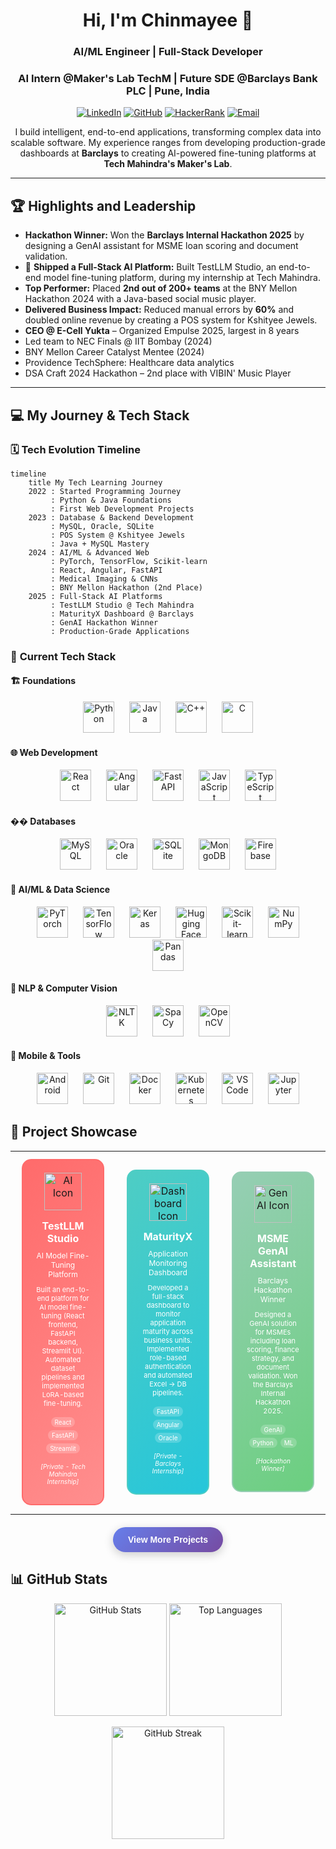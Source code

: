 <h1 align="center">Hi, I'm Chinmayee 👋</h1>
<h3 align="center">AI/ML Engineer | Full-Stack Developer</h3>
<h3 align="center">AI Intern @Maker's Lab TechM | Future SDE @Barclays Bank PLC | Pune, India </h3>

<p align="center">
<a href="https://linkedin.com/in/chinmayee-randive" target="_blank"><img src="https://img.shields.io/badge/LinkedIn-0077B5?style=for-the-badge&logo=linkedin&logoColor=white" alt="LinkedIn"/></a>
<a href="https://github.com/chinmayee-s-r" target="_blank"><img src="https://img.shields.io/badge/GitHub-100000?style=for-the-badge&logo=github&logoColor=white" alt="GitHub"/></a>
<a href="https://www.hackerrank.com/chinmayeer" target="_blank"><img src="https://img.shields.io/badge/HackerRank-2EC866?style=for-the-badge&logo=HackerRank&logoColor=white" alt="HackerRank"/></a>
<a href="mailto:chinmayee.randive.official@gmail.com"><img src="https://img.shields.io/badge/Email-D14836?style=for-the-badge&logo=gmail&logoColor=white" alt="Email"/></a>
</p>

<p align="center">
  I build intelligent, end-to-end applications, transforming complex data into scalable software. My experience ranges from developing production-grade dashboards at <b>Barclays</b> to creating AI-powered fine-tuning platforms at <b>Tech Mahindra's Maker's Lab</b>.
</p>

---

## 🏆 Highlights and Leadership

- **Hackathon Winner:** Won the **Barclays Internal Hackathon 2025** by designing a GenAI assistant for MSME loan scoring and document validation.
- 🚀 **Shipped a Full-Stack AI Platform:** Built TestLLM Studio, an end-to-end model fine-tuning platform, during my internship at Tech Mahindra.
- **Top Performer:** Placed **2nd out of 200+ teams** at the BNY Mellon Hackathon 2024 with a Java-based social music player.
- **Delivered Business Impact:** Reduced manual errors by **60%** and doubled online revenue by creating a POS system for Kshityee Jewels.
- **CEO @ E-Cell Yukta** – Organized Empulse 2025, largest in 8 years
- Led team to NEC Finals @ IIT Bombay (2024)
- BNY Mellon Career Catalyst Mentee (2024)
- Providence TechSphere: Healthcare data analytics
- DSA Craft 2024 Hackathon – 2nd place with VIBIN' Music Player

---

## 💻 My Journey & Tech Stack

### 🗓️ **Tech Evolution Timeline**

```mermaid
timeline
    title My Tech Learning Journey
    2022 : Started Programming Journey
         : Python & Java Foundations
         : First Web Development Projects
    2023 : Database & Backend Development
         : MySQL, Oracle, SQLite
         : POS System @ Kshityee Jewels
         : Java + MySQL Mastery
    2024 : AI/ML & Advanced Web
         : PyTorch, TensorFlow, Scikit-learn
         : React, Angular, FastAPI
         : Medical Imaging & CNNs
         : BNY Mellon Hackathon (2nd Place)
    2025 : Full-Stack AI Platforms
         : TestLLM Studio @ Tech Mahindra
         : MaturityX Dashboard @ Barclays
         : GenAI Hackathon Winner
         : Production-Grade Applications
```

### 🎯 **Current Tech Stack**

#### 🏗️ **Foundations**
<div align="center">
<img src="https://cdn.jsdelivr.net/gh/devicons/devicon/icons/python/python-original.svg" width="50" height="50" alt="Python" style="margin: 0 10px;"/>
<img src="https://cdn.jsdelivr.net/gh/devicons/devicon/icons/java/java-original.svg" width="50" height="50" alt="Java" style="margin: 0 10px;"/>
<img src="https://cdn.jsdelivr.net/gh/devicons/devicon/icons/cplusplus/cplusplus-original.svg" width="50" height="50" alt="C++" style="margin: 0 10px;"/>
<img src="https://cdn.jsdelivr.net/gh/devicons/devicon/icons/c/c-original.svg" width="50" height="50" alt="C" style="margin: 0 10px;"/>
</div>

#### 🌐 **Web Development**
<div align="center">
<img src="https://cdn.jsdelivr.net/gh/devicons/devicon/icons/react/react-original.svg" width="50" height="50" alt="React" style="margin: 0 10px;"/>
<img src="https://cdn.jsdelivr.net/gh/devicons/devicon/icons/angular/angular-original.svg" width="50" height="50" alt="Angular" style="margin: 0 10px;"/>
<img src="https://cdn.jsdelivr.net/gh/devicons/devicon/icons/fastapi/fastapi-original.svg" width="50" height="50" alt="FastAPI" style="margin: 0 10px;"/>
<img src="https://cdn.jsdelivr.net/gh/devicons/devicon/icons/javascript/javascript-original.svg" width="50" height="50" alt="JavaScript" style="margin: 0 10px;"/>
<img src="https://cdn.jsdelivr.net/gh/devicons/devicon/icons/typescript/typescript-original.svg" width="50" height="50" alt="TypeScript" style="margin: 0 10px;"/>
</div>

#### ��️ **Databases**
<div align="center">
<img src="https://cdn.jsdelivr.net/gh/devicons/devicon/icons/mysql/mysql-original.svg" width="50" height="50" alt="MySQL" style="margin: 0 10px;"/>
<img src="https://cdn.jsdelivr.net/gh/devicons/devicon/icons/oracle/oracle-original.svg" width="50" height="50" alt="Oracle" style="margin: 0 10px;"/>
<img src="https://cdn.jsdelivr.net/gh/devicons/devicon/icons/sqlite/sqlite-original.svg" width="50" height="50" alt="SQLite" style="margin: 0 10px;"/>
<img src="https://cdn.jsdelivr.net/gh/devicons/devicon/icons/mongodb/mongodb-original.svg" width="50" height="50" alt="MongoDB" style="margin: 0 10px;"/>
<img src="https://cdn.jsdelivr.net/gh/devicons/devicon/icons/firebase/firebase-original.svg" width="50" height="50" alt="Firebase" style="margin: 0 10px;"/>
</div>

#### 🤖 **AI/ML & Data Science**
<div align="center">
<img src="https://cdn.jsdelivr.net/gh/devicons/devicon/icons/pytorch/pytorch-original.svg" width="50" height="50" alt="PyTorch" style="margin: 0 10px;"/>
<img src="https://cdn.jsdelivr.net/gh/devicons/devicon/icons/tensorflow/tensorflow-original.svg" width="50" height="50" alt="TensorFlow" style="margin: 0 10px;"/>
<img src="https://cdn.jsdelivr.net/gh/devicons/devicon/icons/keras/keras-original.svg" width="50" height="50" alt="Keras" style="margin: 0 10px;"/>
<img src="https://img.shields.io/badge/Hugging%20Face-FF6B6B?style=for-the-badge&logo=huggingface&logoColor=white" width="50" height="50" alt="Hugging Face" style="margin: 0 10px;"/>
<img src="https://img.shields.io/badge/scikit--learn-F7931E?style=for-the-badge&logo=scikit-learn&logoColor=white" width="50" height="50" alt="Scikit-learn" style="margin: 0 10px;"/>
<img src="https://cdn.jsdelivr.net/gh/devicons/devicon/icons/numpy/numpy-original.svg" width="50" height="50" alt="NumPy" style="margin: 0 10px;"/>
<img src="https://cdn.jsdelivr.net/gh/devicons/devicon/icons/pandas/pandas-original.svg" width="50" height="50" alt="Pandas" style="margin: 0 10px;"/>
</div>

#### 🧠 **NLP & Computer Vision**
<div align="center">
<img src="https://img.shields.io/badge/NLTK-FF6B6B?style=for-the-badge&logo=nltk&logoColor=white" width="50" height="50" alt="NLTK" style="margin: 0 10px;"/>
<img src="https://img.shields.io/badge/SpaCy-09A3D5?style=for-the-badge&logo=spacy&logoColor=white" width="50" height="50" alt="SpaCy" style="margin: 0 10px;"/>
<img src="https://cdn.jsdelivr.net/gh/devicons/devicon/icons/opencv/opencv-original.svg" width="50" height="50" alt="OpenCV" style="margin: 0 10px;"/>
</div>

#### 📱 **Mobile & Tools**
<div align="center">
<img src="https://cdn.jsdelivr.net/gh/devicons/devicon/icons/android/android-original.svg" width="50" height="50" alt="Android" style="margin: 0 10px;"/>
<img src="https://cdn.jsdelivr.net/gh/devicons/devicon/icons/git/git-original.svg" width="50" height="50" alt="Git" style="margin: 0 10px;"/>
<img src="https://cdn.jsdelivr.net/gh/devicons/devicon/icons/docker/docker-original.svg" width="50" height="50" alt="Docker" style="margin: 0 10px;"/>
<img src="https://cdn.jsdelivr.net/gh/devicons/devicon/icons/kubernetes/kubernetes-original.svg" width="50" height="50" alt="Kubernetes" style="margin: 0 10px;"/>
<img src="https://cdn.jsdelivr.net/gh/devicons/devicon/icons/vscode/vscode-original.svg" width="50" height="50" alt="VS Code" style="margin: 0 10px;"/>
<img src="https://cdn.jsdelivr.net/gh/devicons/devicon/icons/jupyter/jupyter-original.svg" width="50" height="50" alt="Jupyter" style="margin: 0 10px;"/>
</div>

## 🚀 Project Showcase

<div align="center">

<table>
<tr>
<td align="center" width="33%">
<div style="border: 2px solid #FF6B6B; border-radius: 15px; padding: 20px; margin: 10px; background: linear-gradient(135deg, #FF6B6B, #FF8E8E); min-height: 300px;">
<div style="text-align: center; margin-bottom: 15px;">
<img src="https://img.icons8.com/ios/452/artificial-intelligence.png" width="60" height="60" alt="AI Icon"/>
</div>
<h4 style="color: white; margin: 0 0 10px 0; font-size: 16px;">TestLLM Studio</h4>
<p style="color: white; font-size: 12px; margin: 0 0 10px 0;">AI Model Fine-Tuning Platform</p>
<p style="color: white; font-size: 11px; margin: 0 0 15px 0;">Built an end-to-end platform for AI model fine-tuning (React frontend, FastAPI backend, Streamlit UI). Automated dataset pipelines and implemented LoRA-based fine-tuning.</p>
<div style="display: flex; flex-wrap: wrap; justify-content: center; gap: 5px; margin-bottom: 15px;">
<span style="background: rgba(255,255,255,0.2); color: white; padding: 2px 6px; border-radius: 10px; font-size: 10px;">React</span>
<span style="background: rgba(255,255,255,0.2); color: white; padding: 2px 6px; border-radius: 10px; font-size: 10px;">FastAPI</span>
<span style="background: rgba(255,255,255,0.2); color: white; padding: 2px 6px; border-radius: 10px; font-size: 10px;">Streamlit</span>
</div>
<p style="color: white; font-size: 10px; font-style: italic;">[Private - Tech Mahindra Internship]</p>
</div>
</td>

<td align="center" width="33%">
<div style="border: 2px solid #4ECDC4; border-radius: 15px; padding: 20px; margin: 10px; background: linear-gradient(135deg, #4ECDC4, #26C6DA); min-height: 300px;">
<div style="text-align: center; margin-bottom: 15px;">
<img src="https://img.icons8.com/ios/452/combo-chart.png" width="60" height="60" alt="Dashboard Icon"/>
</div>
<h4 style="color: white; margin: 0 0 10px 0; font-size: 16px;">MaturityX</h4>
<p style="color: white; font-size: 12px; margin: 0 0 10px 0;">Application Monitoring Dashboard</p>
<p style="color: white; font-size: 11px; margin: 0 0 15px 0;">Developed a full-stack dashboard to monitor application maturity across business units. Implemented role-based authentication and automated Excel → DB pipelines.</p>
<div style="display: flex; flex-wrap: wrap; justify-content: center; gap: 5px; margin-bottom: 15px;">
<span style="background: rgba(255,255,255,0.2); color: white; padding: 2px 6px; border-radius: 10px; font-size: 10px;">FastAPI</span>
<span style="background: rgba(255,255,255,0.2); color: white; padding: 2px 6px; border-radius: 10px; font-size: 10px;">Angular</span>
<span style="background: rgba(255,255,255,0.2); color: white; padding: 2px 6px; border-radius: 10px; font-size: 10px;">Oracle</span>
</div>
<p style="color: white; font-size: 10px; font-style: italic;">[Private - Barclays Internship]</p>
</div>
</td>

<td align="center" width="33%">
<div style="border: 2px solid #96CEB4; border-radius: 15px; padding: 20px; margin: 10px; background: linear-gradient(135deg, #96CEB4, #6BCF7F); min-height: 300px;">
<div style="text-align: center; margin-bottom: 15px;">
<img src="https://img.icons8.com/ios/452/idea.png" width="60" height="60" alt="GenAI Icon"/>
</div>
<h4 style="color: white; margin: 0 0 10px 0; font-size: 16px;">MSME GenAI Assistant</h4>
<p style="color: white; font-size: 12px; margin: 0 0 10px 0;">Barclays Hackathon Winner</p>
<p style="color: white; font-size: 11px; margin: 0 0 15px 0;">Designed a GenAI solution for MSMEs including loan scoring, finance strategy, and document validation. Won the Barclays Internal Hackathon 2025.</p>
<div style="display: flex; flex-wrap: wrap; justify-content: center; gap: 5px; margin-bottom: 15px;">
<span style="background: rgba(255,255,255,0.2); color: white; padding: 2px 6px; border-radius: 10px; font-size: 10px;">GenAI</span>
<span style="background: rgba(255,255,255,0.2); color: white; padding: 2px 6px; border-radius: 10px; font-size: 10px;">Python</span>
<span style="background: rgba(255,255,255,0.2); color: white; padding: 2px 6px; border-radius: 10px; font-size: 10px;">ML</span>
</div>
<p style="color: white; font-size: 10px; font-style: italic;">[Hackathon Winner]</p>
</div>
</td>
</tr>
</table>

<div style="margin-top: 20px;">
<a href="https://github.com/chinmayee-s-r?tab=repositories" target="_blank">
<button style="background: linear-gradient(135deg, #667eea, #764ba2); color: white; border: none; padding: 12px 24px; border-radius: 25px; font-size: 14px; font-weight: bold; cursor: pointer; box-shadow: 0 4px 15px rgba(0,0,0,0.2);">
View More Projects
</button>
</a>
</div>

</div>

## 📊 GitHub Stats

<p align="center">
<img src="https://github-readme-stats.vercel.app/api?username=chinmayee-s-r&show_icons=true&theme=radical" height="180" alt="GitHub Stats"/>
<img src="https://github-readme-stats.vercel.app/api/top-langs/?username=chinmayee-s-r&layout=compact&theme=radical" height="180" alt="Top Languages"/>
</p>

<p align="center">
<img src="https://github-readme-streak-stats.herokuapp.com/?user=chinmayee-s-r&theme=radical" height="180" alt="GitHub Streak"/>
</p>
